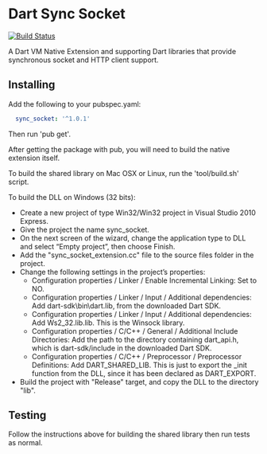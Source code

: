 Dart Sync Socket
================

[![Build Status](https://travis-ci.org/google/dart-sync-socket.svg?branch=master)](https://travis-ci.org/google/dart-sync-socket)

A Dart VM Native Extension and supporting Dart libraries that provide
synchronous socket and HTTP client support.

Installing
----------

Add the following to your pubspec.yaml:
```YAML
  sync_socket: '^1.0.1'
```

Then run 'pub get'.

After getting the package with pub, you will need to build the native extension itself.

To build the shared library on Mac OSX or Linux, run the 'tool/build.sh' script.

To build the DLL on Windows (32 bits):
  - Create a new project of type Win32/Win32 project in Visual Studio 2010 Express.
  - Give the project the name sync_socket.
  - On the next screen of the wizard, change the application type to DLL and select “Empty project”, then choose Finish.
  - Add the "sync_socket_extension.cc" file to the source files folder in the project.
  - Change the following settings in the project’s properties:
     - Configuration properties / Linker / Enable Incremental Linking: Set to NO.
     - Configuration properties / Linker / Input / Additional dependencies: Add dart-sdk\bin\dart.lib, from the downloaded Dart SDK.
     - Configuration properties / Linker / Input / Additional dependencies: Add Ws2_32.lib.lib. This is the Winsock library.
     - Configuration properties / C/C++ / General / Additional Include Directories: Add the path to the directory containing dart_api.h, which is dart-sdk/include in the downloaded Dart SDK.
     - Configuration properties / C/C++ / Preprocessor / Preprocessor Definitions: Add DART_SHARED_LIB. This is just to export the _init function from the DLL, since it has been declared as DART_EXPORT.
  - Build the project with "Release" target, and copy the DLL to the directory "lib".

Testing
-------

Follow the instructions above for building the shared library then run tests
as normal.
